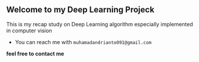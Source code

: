 ## Welcome to my Deep Learning Projeck
This is my recap study on Deep Learning algorithm especially implemented in computer vision 

- You can reach me with
`muhamadandrianto091@gmail.com`

**feel free to contact me**